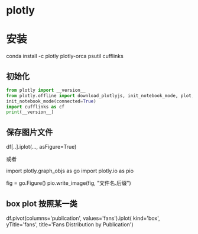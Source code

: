 # plotly

# 安装
conda install -c plotly plotly-orca psutil cufflinks

## 初始化
```python
from plotly import __version__
from plotly.offline import download_plotlyjs, init_notebook_mode, plot, iplot
init_notebook_mode(connected=True)
import cufflinks as cf
print(__version__)
```

## 保存图片文件
df[..].iplot(..., asFigure=True)

或者

import plotly.graph_objs as go
import plotly.io as pio

fig = go.Figure()
pio.write_image(fig, "文件名.后缀")


## box plot 按照某一类
df.pivot(columns='publication', values='fans').iplot(
        kind='box',
        yTitle='fans',
        title='Fans Distribution by Publication')
        



